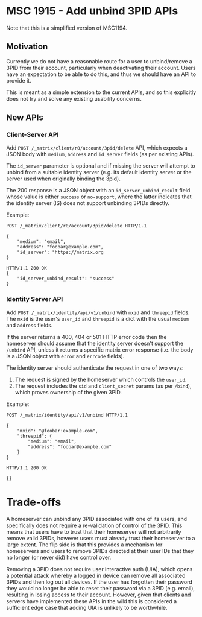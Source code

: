 # MSC 1915 - Add unbind 3PID APIs

Note that this is a simplified version of MSC1194.


## Motivation

Currently we do not have a reasonable route for a user to unbind/remove a 3PID
from their account, particularly when deactivating their account. Users have an
expectation to be able to do this, and thus we should have an API to provide it.

This is meant as a simple extension to the current APIs, and so this explicitly
does not try and solve any existing usability concerns.


## New APIs

### Client-Server API

Add `POST /_matrix/client/r0/account/3pid/delete` API, which expects a JSON body
with `medium`, `address` and `id_server` fields (as per existing APIs).

The `id_server` parameter is optional and if missing the server will attempt to
unbind from a suitable identity server (e.g. its default identity server or the
server used when originally binding the 3pid).

The 200 response is a JSON object with an `id_server_unbind_result` field whose
value is either `success` or `no-support`, where the latter indicates that the
identity server (IS) does not support unbinding 3PIDs directly.

Example:

```
POST /_matrix/client/r0/account/3pid/delete HTTP/1.1

{
    "medium": "email",
    "address": "foobar@example.com",
    "id_server": "https://matrix.org
}

HTTP/1.1 200 OK
{
    "id_server_unbind_result": "success"
}
```


### Identity Server API

Add `POST /_matrix/identity/api/v1/unbind` with `mxid` and `threepid` fields.
The `mxid` is the user's `user_id` and `threepid` is a dict with the usual
`medium` and `address` fields.

If the server returns a 400, 404 or 501 HTTP error code then the homeserver
should assume that the identity server doesn't support the `/unbind` API, unless
it returns a specific matrix error response (i.e. the body is a JSON object with
`error` and `errcode` fields).

The identity server should authenticate the request in one of two ways:

1. The request is signed by the homeserver which controls the `user_id`.
2. The request includes the `sid` and `client_secret` params (as per `/bind`),
   which proves ownership of the given 3PID.

Example:

```
POST /_matrix/identity/api/v1/unbind HTTP/1.1

{
    "mxid": "@foobar:example.com",
    "threepid": {
        "medium": "email",
        "address": "foobar@example.com"
    }
}

HTTP/1.1 200 OK

{}
```

# Trade-offs

A homeserver can unbind any 3PID associated with one of its users, and
specifically does not require a re-validation of control of the 3PID. This means
that users have to trust that their homeserver will not arbitrarily remove valid
3PIDs, however users must already trust their homeserver to a large extent. The
flip side is that this provides a mechanism for homeservers and users to remove
3PIDs directed at their user IDs that they no longer (or never did) have control
over.

Removing a 3PID does not require user interactive auth (UIA), which opens a
potential attack whereby a logged in device can remove all associated 3PIDs and
then log out all devices. If the user has forgotten their password they would no
longer be able to reset their password via a 3PID (e.g. email), resulting in
losing access to their account. However, given that clients and servers have
implemented these APIs in the wild this is considered a sufficient edge case
that adding UIA is unlikely to be worthwhile.

